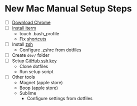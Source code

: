 # New Mac Manual Setup Steps

- [ ] [Download Chrome](https://www.google.com/chrome)
- [ ] [Install iterm](https://iterm2.com/)
	- touch .bash_profile
	- Fix [shortcuts](https://stackoverflow.com/questions/6205157/how-to-set-keyboard-shortcuts-to-jump-to-beginning-end-of-line)
- [ ] Install [zsh](https://ohmyz.sh/)
    - Configure .zshrc from dotfiles
- [ ] Create `dev/` folder
- [ ] Setup [GitHub ssh key](https://docs.github.com/en/authentication/connecting-to-github-with-ssh/generating-a-new-ssh-key-and-adding-it-to-the-ssh-agent)
    - Clone dotfiles
    - Run setup script
- [ ] Other tools
	- Magnet (apple store)
	- Boop (apple store)
	- Sublime
		- Configure settings from dotfiles

